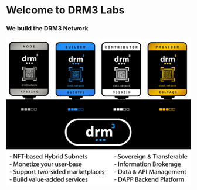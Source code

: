 # Welcome to DRM3 Labs

### We build the DRM3 Network

![Network](../img/plugged.png)
![Network](../img/bullets.png)